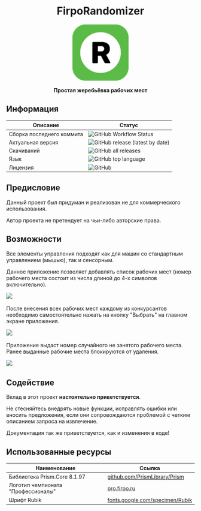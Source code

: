 <div align="center">
	<h1>FirpoRandomizer</h1>
	<img src="./FirpoRandomizer/Images/icon128.png" width="150" align="center" />
	<br/> <br/>
	<strong>Простая жеребьёвка рабочих мест</strong>
</div>

## Информация
| Описание  | Статус |
| ------------- | ------------- |
| Сборка последнего коммита  | ![GitHub Workflow Status](https://img.shields.io/github/actions/workflow/status/DerRofocale/FirpoRandomizer/dotnet.yml?label=build&style=for-the-badge)  |
| Актуальная версия  | ![GitHub release (latest by date)](https://img.shields.io/github/v/release/DerRofocale/FirpoRandomizer?style=for-the-badge)  |
| Скачиваний  | ![GitHub all releases](https://img.shields.io/github/downloads/DerRofocale/FirpoRandomizer/total?style=for-the-badge)  |
| Язык  | ![GitHub top language](https://img.shields.io/github/languages/top/DerRofocale/FirpoRandomizer?style=for-the-badge)  |
| Лицензия  | ![GitHub](https://img.shields.io/github/license/DerRofocale/FirpoRandomizer?style=for-the-badge)  |

## Предисловие
Данный проект был придуман и реализован не для коммерческого использования.

Автор проекта не претендует на чьи-либо авторские права.

## Возможности
Все элементы управления подходят как для машин со стандартным управлением (мышью), так и сенсорным.

Данное приложение позволяет добавлять список рабочих мест (номер рабочего места состоит из числа длиной до 4-х символов включительно).

<img src="./FirpoRandomizer/Images/AddingSlots.gif"/>

После внесения всех рабочих мест каждому из конкурсантов необходимо самостоятельно нажать на кнопку "Выбрать" на главном экране приложения.

<img src="./FirpoRandomizer/Images/RemoveSlots.gif"/>

Приложение выдаст номер случайного не занятого рабочего места. Ранее выданные рабочие места блокируются от удаления.

<img src="./FirpoRandomizer/Images/TakeFreeSlots.gif"/>

## Содействие

Вклад в этот проект **настоятельно приветствуется**.

Не стесняйтесь внедрять новые функции, исправлять ошибки или вносить предложения, если они сопровождаются проблемой с четким описанием запроса на извлечение.

Документация так же приветствуется, как и изменения в коде!

## Использованные ресурсы
| Наименование  | Ссылка |
| ------------- | ------------- |
| Библиотека Prism.Core 8.1.97  | [github.com/PrismLibrary/Prism](https://github.com/PrismLibrary/Prism)  |
| Логотип чемпионата "Профессионалы"  | [pro.firpo.ru](https://pro.firpo.ru/)  |
| Шрифт Rubik  | [fonts.google.com/specimen/Rubik](https://fonts.google.com/specimen/Rubik)  |
